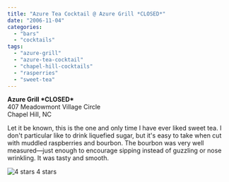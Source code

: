 ```yaml
---
title: "Azure Tea Cocktail @ Azure Grill *CLOSED*"
date: "2006-11-04"
categories:
  - "bars"
  - "cocktails"
tags:
  - "azure-grill"
  - "azure-tea-cocktail"
  - "chapel-hill-cocktails"
  - "rasperries"
  - "sweet-tea"
---
```


**Azure Grill \*CLOSED\***\
407 Meadowmont Village Circle\
Chapel Hill, NC

Let it be known, this is the one and only time I have ever liked sweet tea. I don't particular like to drink liquefied sugar, but it's easy to take when cut with muddled raspberries and bourbon. The bourbon was very well measured—just enough to encourage sipping instead of guzzling or nose wrinkling. It was tasty and smooth.




<div class="caption">

![4 stars](http://s3.amazonaws.com/thegourmez-wpmedia/2009/02/rating_truffle1.gif "rating_truffle1") 4 stars</div>

